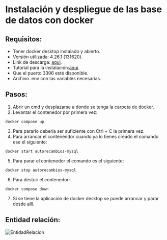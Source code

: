 # Instalación y despliegue de las base de datos con docker

## Requisitos:
- Tener docker desktop instalado y abierto.
- Versión utilizada: 4.26.1 (131620).
- Link de descarga: [aqui](https://www.docker.com/products/docker-desktop/).
- Tutorial para la instalación:[aqui](https://docs.docker.com/desktop/install/windows-install/).
- Que el puerto 3306 esté disponible.
- Archivo .env con las variables necesarias.

## Pasos:
 1. Abrir un cmd y desplazarse a donde se tenga la carpeta de docker.
 2. Levantar el contenedor por primera vez:
```
docker compose up 
```    
3. Para pararlo debería ser suficiente con Ctrl + C la primera vez.
4. Para arrancar el contenendor cuando ya lo tienes creado el comando ese el siguiente:
```
docker start autorecambios-mysql
```  
5. Para parar el contenedor el comando es el siguiente:
```
docker stop autorecambios-mysql
```
6. Para destuir el contenedor:
```
docker compose down
```
7. Si se tiene la aplicación de docker desktop se puede arrancar y parar desde allí.

## Entidad relación:
![EntidadRelacion](img/EntidadRelación.png)